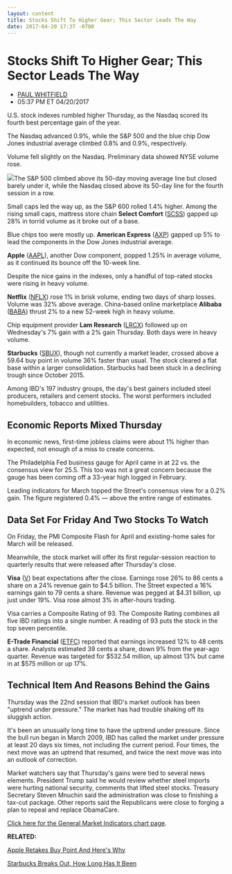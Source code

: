 ```yaml
---
layout: content
title: Stocks Shift To Higher Gear; This Sector Leads The Way
date: 2017-04-20 17:37 -0700
---
```



Stocks Shift To Higher Gear; This Sector Leads The Way
=======================================================




* [PAUL WHITFIELD](https://www.investors.com/author/whitfieldp/ "Posts by PAUL WHITFIELD")
* 05:37 PM ET 04/20/2017






U.S. stock indexes rumbled higher Thursday, as the Nasdaq scored its fourth best percentage gain of the year.


The Nasdaq advanced 0.9%, while the S&P 500 and the blue chip Dow Jones industrial average climbed 0.8% and 0.9%, respectively.


Volume fell slightly on the Nasdaq. Preliminary data showed NYSE volume rose.


![](https://www.investors.com/wp-content/uploads/2017/04/MP042017-192x300.png)The S&P 500 climbed above its 50-day moving average line but closed barely under it, while the Nasdaq closed above its 50-day line for the fourth session in a row.


Small caps led the way up, as the S&P 600 rolled 1.4% higher. Among the rising small caps, mattress store chain **Select Comfort** ([SCSS](https://research.investors.com/quote.aspx?symbol=SCSS)) gapped up 28% in torrid volume as it broke out of a base.


Blue chips too were mostly up. **American Express** ([AXP](https://research.investors.com/quote.aspx?symbol=AXP)) gapped up 5% to lead the components in the Dow Jones industrial average.


**Apple** ([AAPL](https://research.investors.com/quote.aspx?symbol=AAPL)), another Dow component, popped 1.25% in average volume, as it continued its bounce off the 10-week line.


Despite the nice gains in the indexes, only a handful of top-rated stocks were rising in heavy volume.


**Netflix** ([NFLX](https://research.investors.com/quote.aspx?symbol=NFLX)) rose 1% in brisk volume, ending two days of sharp losses. Volume was 32% above average. China-based online marketplace **Alibaba** ([BABA](https://research.investors.com/quote.aspx?symbol=BABA)) thrust 2% to a new 52-week high in heavy volume.


Chip equipment provider **Lam Research** ([LRCX](https://research.investors.com/quote.aspx?symbol=LRCX)) followed up on Wednesday's 7% gain with a 2% gain Thursday. Both days were in heavy volume.


**Starbucks** ([SBUX](https://research.investors.com/quote.aspx?symbol=SBUX)), though not currently a market leader, crossed above a 59.64 buy point in volume 36% faster than usual. The stock cleared a flat base within a larger consolidation. Starbucks had been stuck in a declining trough since October 2015.


Among IBD's 197 industry groups, the day's best gainers included steel producers, retailers and cement stocks. The worst performers included homebuilders, tobacco and utilities.


Economic Reports Mixed Thursday
-------------------------------


In economic news, first-time jobless claims were about 1% higher than expected, not enough of a miss to create concerns.


The Philadelphia Fed business gauge for April came in at 22 vs. the consensus view for 25.5. This too was not a great concern because the gauge has been coming off a 33-year high logged in February.


Leading indicators for March topped the Street's consensus view for a 0.2% gain. The figure registered 0.4% — above the entire range of estimates.


Data Set For Friday And Two Stocks To Watch
-------------------------------------------


On Friday, the PMI Composite Flash for April and existing-home sales for March will be released.


Meanwhile, the stock market will offer its first regular-session reaction to quarterly results that were released after Thursday's close.


**Visa** ([V](https://research.investors.com/quote.aspx?symbol=V)) beat expectations after the close. Earnings rose 26% to 86 cents a share on a 24% revenue gain to $4.5 billion. The Street expected a 16% earnings gain to 79 cents a share. Revenue was pegged at $4.31 billion, up just under 19%. Visa rose almost 3% in after-hours trading.


Visa carries a Composite Rating of 93. The Composite Rating combines all five IBD ratings into a single number. A reading of 93 puts the stock in the top seven percentile.


**E-Trade Financial** ([ETFC](https://research.investors.com/quote.aspx?symbol=ETFC)) reported that earnings increased 12% to 48 cents a share. Analysts estimated 39 cents a share, down 9% from the year-ago quarter. Revenue was targeted for $532.54 million, up almost 13% but came in at $575 million or up 17%.


Technical Item And Reasons Behind the Gains
-------------------------------------------


Thursday was the 22nd session that IBD's market outlook has been "uptrend under pressure." The market has had trouble shaking off its sluggish action.


It's been an unusually long time to have the uptrend under pressure. Since the bull run began in March 2009, IBD has called the market under pressure at least 20 days six times, not including the current period. Four times, the next move was an uptrend that resumed, and twice the next move was into an outlook of correction.


Market watchers say that Thursday's gains were tied to several news elements. President Trump said he would review whether steel imports were hurting national security, comments that lifted steel stocks. Treasury Secretary Steven Mnuchin said the administration was close to finishing a tax-cut package. Other reports said the Republicans were close to forging a plan to repeal and replace ObamaCare.


[Click here for the General Market Indicators chart page](https://www.investors.com/wp-content/uploads/2017/04/IBD2004152627GMI.pdf).


**RELATED:**


[Apple Retakes Buy Point And Here's Why](https://www.investors.com/news/technology/click/apple-iphone-8-excitement-grows-stifel-raises-sales-estimates/)


[Starbucks Breaks Out, How Long Has It Been](https://www.investors.com/news/how-the-unicorn-frappuccino-could-help-ramp-starbucks-same-store-sales/)




